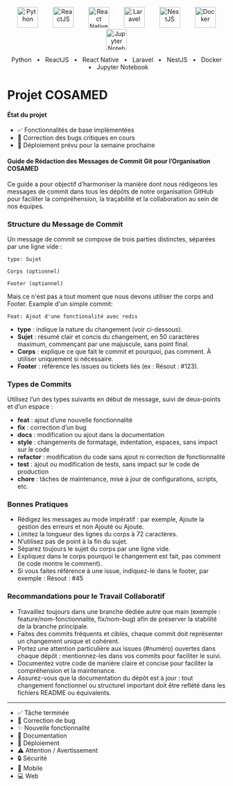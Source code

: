 <!-- Début de la ligne d’icônes stack sans bordure -->
<p align="center">
  <img src="https://cdn.jsdelivr.net/gh/devicons/devicon/icons/python/python-original.svg" alt="Python" width="48" height="48" style="margin: 0 15px;" />
  <img src="https://cdn.jsdelivr.net/gh/devicons/devicon/icons/react/react-original.svg" alt="ReactJS" width="48" height="48" style="margin: 0 15px;" />
  <img src="https://cdn.jsdelivr.net/gh/devicons/devicon/icons/react/react-original.svg" alt="React Native" width="48" height="48" style="margin: 0 15px;" />
  <img src="https://upload.wikimedia.org/wikipedia/commons/9/9a/Laravel.svg" alt="Laravel" width="48" height="48" style="margin: 0 15px;" />
  <img src="https://upload.wikimedia.org/wikipedia/commons/1/1e/NestJS_logo.svg" alt="NestJS" width="48" height="48" style="margin: 0 15px;" />
  <img src="https://upload.wikimedia.org/wikipedia/commons/4/4e/Docker_%28container_engine%29_logo.svg" alt="Docker" width="48" height="48" style="margin: 0 15px;" />
  <img src="https://seeklogo.com/images/J/jupyter-logo-72D1F6D1F5-seeklogo.com.png" alt="Jupyter Notebook" width="48" height="48" style="margin: 0 15px;" />
</p>
<p align="center">
  Python &nbsp;&nbsp;&bull;&nbsp;&nbsp; ReactJS &nbsp;&nbsp;&bull;&nbsp;&nbsp; React Native &nbsp;&nbsp;&bull;&nbsp;&nbsp; Laravel &nbsp;&nbsp;&bull;&nbsp;&nbsp; NestJS &nbsp;&nbsp;&bull;&nbsp;&nbsp; Docker &nbsp;&nbsp;&bull;&nbsp;&nbsp; Jupyter Notebook
</p>
<!-- Fin de la ligne d’icônes stack -->



# Projet COSAMED

#### État du projet
- :white_check_mark: Fonctionnalités de base implémentées
- :bug: Correction des bugs critiques en cours
- :rocket: Déploiement prévu pour la semaine prochaine

#### Guide de Rédaction des Messages de Commit Git pour l’Organisation COSAMED

Ce guide a pour objectif d’harmoniser la manière dont nous rédigeons les messages de commit dans tous les dépôts de notre organisation GitHub pour faciliter la compréhension, la traçabilité et la collaboration au sein de nos équipes.

### Structure du Message de Commit
Un message de commit se compose de trois parties distinctes, séparées par une ligne vide :
```
type: Sujet

Corps (optionnel)

Footer (optionnel)
```

Mais ce n'est pas a tout moment que nous devons utiliser the corps and Footer. Example d'un simple commit:

```
Feat: Ajout d'une fonctionalité avec redis
```

- **type** : indique la nature du changement (voir ci-dessous).
- **Sujet** : résumé clair et concis du changement, en 50 caractères maximum, commençant par une majuscule, sans point final.
- **Corps** : explique ce que fait le commit et pourquoi, pas comment. À utiliser uniquement si nécessaire.
- **Footer** : référence les issues ou tickets liés (ex : Résout : #123).

### Types de Commits
Utilisez l’un des types suivants en début de message, suivi de deux-points et d’un espace :

- __feat__ : ajout d’une nouvelle fonctionnalité
- __fix__ : correction d’un bug
- __docs__ : modification ou ajout dans la documentation
- __style__ : changements de formatage, indentation, espaces, sans impact sur le code
- __refactor__ : modification du code sans ajout ni correction de fonctionnalité
- __test__ : ajout ou modification de tests, sans impact sur le code de production
- __chore__ : tâches de maintenance, mise à jour de configurations, scripts, etc.

### Bonnes Pratiques
- Rédigez les messages au mode impératif : par exemple, Ajoute la gestion des erreurs et non Ajouté ou Ajoute.
- Limitez la longueur des lignes du corps à 72 caractères.
- N’utilisez pas de point à la fin du sujet.
- Séparez toujours le sujet du corps par une ligne vide.
- Expliquez dans le corps pourquoi le changement est fait, pas comment (le code montre le comment).
- Si vous faites référence à une issue, indiquez-le dans le footer, par exemple : Résout : #45

### Recommandations pour le Travail Collaboratif
- Travaillez toujours dans une branche dédiée autre que main (exemple : feature/nom-fonctionnalite, fix/nom-bug) afin de préserver la stabilité de la branche principale.
- Faites des commits fréquents et ciblés, chaque commit doit représenter un changement unique et cohérent.
- Portez une attention particulière aux issues (#numéro) ouvertes dans chaque dépôt : mentionnez-les dans vos commits pour faciliter le suivi.
- Documentez votre code de manière claire et concise pour faciliter la compréhension et la maintenance.
- Assurez-vous que la documentation du dépôt est à jour : tout changement fonctionnel ou structurel important doit être reflété dans les fichiers README ou équivalents.

<hr>

- :white_check_mark: Tâche terminée
- :bug: Correction de bug
- :sparkles: Nouvelle fonctionnalité
- :memo: Documentation
- :rocket: Déploiement
- :warning: Attention / Avertissement
- :lock: Sécurité
- :iphone: Mobile
- :computer: Web
